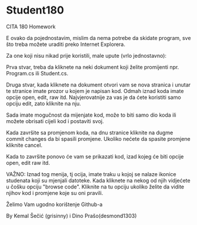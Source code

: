 Student180
==========

CITA 180 Homework

E ovako da pojednostavim, mislim da nema potrebe da skidate program, sve što treba možete uraditi preko Internet Explorera.


Za one koji nisu nikad prije koristili, male upute (vrlo jednostavno):


Prva stvar, treba da kliknete na neki dokument koji želite promijenti npr. Program.cs ili Student.cs.

Druga stvar, kada kliknete na dokument otvori vam se nova stranica i unutar te stranice imate prozor u kojem je napisan kod. Odmah iznad koda imate opcije open, edit, raw itd. Najvjerovatnije za vas je da ćete koristiti samo opciju edit,     zato kliknite na nju.

Sada imate mogučnost da mijenjate kod, može to biti samo dio koda ili možete obrisati cijeli kod i postaviti svoj.

Kada završite sa promjenom koda, na dnu stranice kliknite na dugme commit changes da bi spasili promjene.
Ukoliko nećete da spasite promjene kliknite cancel.

Kada to završite ponovo će vam se prikazati kod, izad kojeg će biti opcije open, edit raw itd.


VAŽNO: Iznad tog menija, tj ocija, imate traku u kojoj se nalaze ikonice studenata koji su mjenjali datoteke. Kada kliknete na nekog od njih vidjećete u čošku opciju "browse code". Kliknite na tu opciju ukoliko želite da vidite njihov kod i promjene koje su oni pravili.


Želimo Vam ugodno korištenje Github-a

By Kemal Šečić (grisinny) i Dino Prašo(desmond1303)
